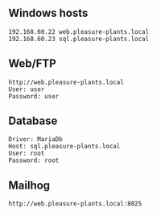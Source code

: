 ## Windows hosts

    192.168.60.22 web.pleasure-plants.local
    192.168.60.23 sql.pleasure-plants.local


## Web/FTP

    http://web.pleasure-plants.local
    User: user
    Password: user


## Database
    Driver: MariaDb
    Host: sql.pleasure-plants.local
    User: root
    Password: root
    
## Mailhog

    http://web.pleasure-plants.local:8025

